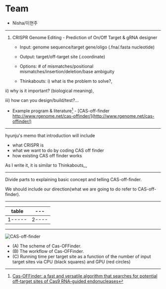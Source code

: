 # Team
* Nisha/이현주

---

1. CRISPR Genome Editing - Prediction of On/Off Target & gRNA designer

   - Input: genome sequence/target gene/oligo (.fna/.fasta nucleotide)
   - Output: target/off-target site (.coordinate)


   - Options: # of mismatches/positional mismatches/insertion/deletion/base ambiguity


   - Thinkabouts: 
i) what is the problem to solve?, 

ii) why is it important? (biological meaning), 

iii) how can you design/build/test?... 


   - Example program & literature[^offfinder] - [CAS-off-finder http://www.rgenome.net/cas-offinder/](http://www.rgenome.net/cas-offinder/)
   [^offfinder]:[Cas-OFFinder: a fast and versatile algorithm that searches for potential off-target sites of Cas9 RNA-guided endonucleases](https://academic.oup.com/bioinformatics/article/30/10/1473/267560)

---

hyunju's memo that introduction will include
- what CRISPR is
- what we want to do by coding CAS off finder
- how existing CAS off finder works

As I write it, it is similar to Thinkabouts,,,

---

Divide parts to explaining basic concept and telling CAS-off-finder.


We should include our direction(what we are going to do refer to CAS-off-finder).

---
table | ---
---   | ---
1-----|2----

---

![CAS-off-finder](https://user-images.githubusercontent.com/79410957/139711521-9a00c6ef-0f09-4256-9dfb-ffc57cbbcd53.png)
- (A) The scheme of Cas-OFFinder. 
- (B) The workflow of Cas-OFFinder. 
- (C) Running time per target site as a function of the number of input target sites via CPU (black squares) and GPU (red circles)

